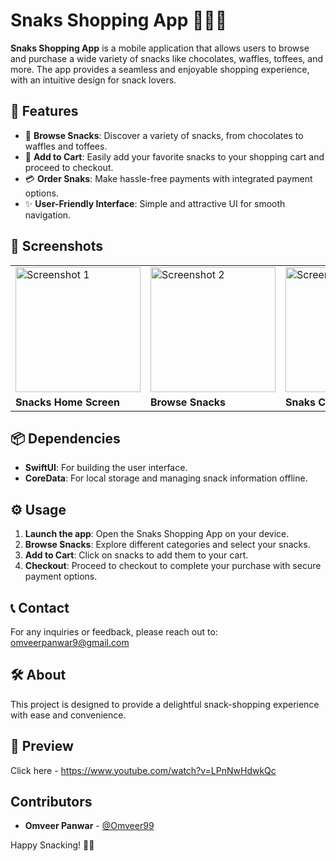 # Snaks Shopping App 🍫🍬🍭

**Snaks Shopping App** is a mobile application that allows users to browse and purchase a wide variety of snacks like chocolates, waffles, toffees, and more. The app provides a seamless and enjoyable shopping experience, with an intuitive design for snack lovers.

## 🌟 Features
- 🍫 **Browse Snacks**: Discover a variety of snacks, from chocolates to waffles and toffees.
- 🛒 **Add to Cart**: Easily add your favorite snacks to your shopping cart and proceed to checkout.
- 💳 **Order Snaks**: Make hassle-free payments with integrated payment options.
- ✨ **User-Friendly Interface**: Simple and attractive UI for smooth navigation.

## 📸 Screenshots
<table>
  <tr>
    <td><img src="https://github.com/user-attachments/assets/c9791ce3-e4b2-4f67-8e7e-100a57f8ed0b" alt="Screenshot 1" width="200" /></td>
    <td><img src="https://github.com/user-attachments/assets/a21c6ea3-2d80-4760-a9a9-61e70f3553f3" alt="Screenshot 2" width="200" /></td>
    <td><img src="https://github.com/user-attachments/assets/0f155f94-78a1-49c4-a3db-115fa8683d45" alt="Screenshot 3" width="200" /></td>
    <td><img src="https://github.com/user-attachments/assets/75372b52-b375-46c9-b2a0-172413c8ef71" alt="Screenshot 4" width="200" /></td>
    <td><img src="https://github.com/user-attachments/assets/2b7cf79b-5129-454d-87ac-285449a87c5b" alt="Screenshot 5" width="200" /></td>
  </tr>
  <tr>
    <td><strong> Snacks Home Screen</strong></td>
    <td><strong>Browse Snacks</strong></td>
    <td><strong>Snaks Collection</strong></td>
    <td><strong>Cart / Payment</strong></td>
    <td><strong>Add to Cart</strong></td>
  </tr>
</table>

## 📦 Dependencies
- **SwiftUI**: For building the user interface.
- **CoreData**: For local storage and managing snack information offline.


## ⚙️ Usage
1. **Launch the app**: Open the Snaks Shopping App on your device.
2. **Browse Snacks**: Explore different categories and select your snacks.
3. **Add to Cart**: Click on snacks to add them to your cart.
4. **Checkout**: Proceed to checkout to complete your purchase with secure payment options.

## 📞 Contact
For any inquiries or feedback, please reach out to: omveerpanwar9@gmail.com

## 🛠️ About
This project is designed to provide a delightful snack-shopping experience with ease and convenience.

## 🎥 Preview
Click here - https://www.youtube.com/watch?v=LPnNwHdwkQc


## Contributors
- **Omveer Panwar** - [@Omveer99](https://github.com/Omveer99)


Happy Snacking! 🍪🎉
